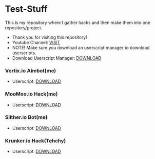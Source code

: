 # Test-Stuff
This is my repository where I gather hacks and then make them into one repository/project.
- Thank you for visiting this repository!
- Youtube Channel: [VISIT](https://www.youtube.com/channel/UCmSGL7VcTxQRUdifsJqgOSQ)
- NOTE! Make sure you download an userscript manager to download userscripts.
- Download Userscript Manager: [DOWNLOAD](https://tampermonkey.net)
### Vertix.io Aimbot(me)

- Userscript: [DOWNLOAD](https://github.com/oofdaooffin/vertix.io-aimbot/raw/master/aimbot.user.js)

### MooMoo.io Hack(me)

- Userscript: [DOWNLOAD](https://github.com/oofdaooffin/MooMoo.io-Hack/raw/master/mod.user.js)

### Slither.io Bot(me)

- Userscript: [DOWNLOAD](https://github.com/oofdaooffin/slither.io-bot/raw/master/bot.user.js)

### Krunker.io Hack(Tehchy)

- Userscript: [DOWNLOAD](https://github.com/Tehchy/krunker.io-hack/raw/master/userscript.user.js)


